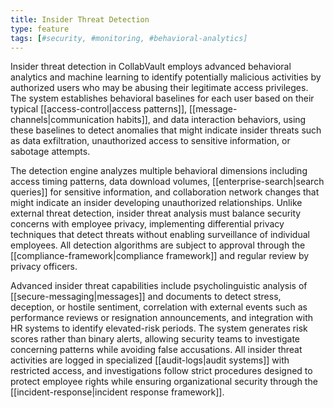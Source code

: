 ```yaml
---
title: Insider Threat Detection
type: feature
tags: [#security, #monitoring, #behavioral-analytics]
---
```


Insider threat detection in CollabVault employs advanced behavioral analytics and machine learning to identify potentially malicious activities by authorized users who may be abusing their legitimate access privileges. The system establishes behavioral baselines for each user based on their typical [[access-control|access patterns]], [[message-channels|communication habits]], and data interaction behaviors, using these baselines to detect anomalies that might indicate insider threats such as data exfiltration, unauthorized access to sensitive information, or sabotage attempts.

The detection engine analyzes multiple behavioral dimensions including access timing patterns, data download volumes, [[enterprise-search|search queries]] for sensitive information, and collaboration network changes that might indicate an insider developing unauthorized relationships. Unlike external threat detection, insider threat analysis must balance security concerns with employee privacy, implementing differential privacy techniques that detect threats without enabling surveillance of individual employees. All detection algorithms are subject to approval through the [[compliance-framework|compliance framework]] and regular review by privacy officers.

Advanced insider threat capabilities include psycholinguistic analysis of [[secure-messaging|messages]] and documents to detect stress, deception, or hostile sentiment, correlation with external events such as performance reviews or resignation announcements, and integration with HR systems to identify elevated-risk periods. The system generates risk scores rather than binary alerts, allowing security teams to investigate concerning patterns while avoiding false accusations. All insider threat activities are logged in specialized [[audit-logs|audit systems]] with restricted access, and investigations follow strict procedures designed to protect employee rights while ensuring organizational security through the [[incident-response|incident response framework]].